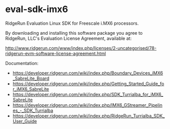 eval-sdk-imx6
=============

RidgeRun Evaluation Linux SDK for Freescale i.MX6 processors.

By downloading and installing this software package you agree to RidgeRun, LLC's
Evaluation License Agreement, available at:

http://www.ridgerun.com/www/index.php/licenses/2-uncategorised/78-ridgerun-evm-software-license-agreement.html

Documentation:

* https://developer.ridgerun.com/wiki/index.php/Boundary_Devices_iMX6_SabreLite_Board
* https://developer.ridgerun.com/wiki/index.php/Getting_Started_Guide_for_iMX6_SabreLite
* https://developer.ridgerun.com/wiki/index.php/SDK_Turrialba_for_iMX6_SabreLite
* https://developer.ridgerun.com/wiki/index.php/IMX6_GStreamer_Pipelines_-_SDK_Turrialba
* https://developer.ridgerun.com/wiki/index.php/RidgeRun_Turrialba_SDK_User_Guide
